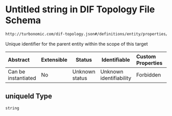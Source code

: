 # Untitled string in DIF Topology File Schema

```txt
http://turbonomic.com/dif-topology.json#/definitions/entity/properties/partOf/items/properties/uniqueId
```

Unique identifier for the parent entity within the scope of this target


| Abstract            | Extensible | Status         | Identifiable            | Custom Properties | Additional Properties | Access Restrictions | Defined In                                                                                   |
| :------------------ | ---------- | -------------- | ----------------------- | :---------------- | --------------------- | ------------------- | -------------------------------------------------------------------------------------------- |
| Can be instantiated | No         | Unknown status | Unknown identifiability | Forbidden         | Allowed               | none                | [dif-total-schema.schema.json\*](../out/dif-total-schema.schema.json "open original schema") |

## uniqueId Type

`string`
